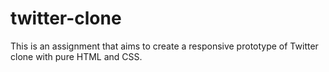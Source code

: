 # twitter-clone
This is an assignment that aims to create a responsive prototype of Twitter clone with pure HTML and CSS.
